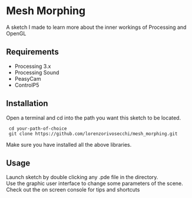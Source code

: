# Mesh Morphing
A sketch I made to learn more about the inner workings of Processing and OpenGL

## Requirements
- Processing 3.x
- Processing Sound
- PeasyCam
- ControlP5

## Installation
Open a terminal and cd into the path you want this sketch to be located.
```
 cd your-path-of-choice
 git clone https://github.com/lorenzorivosecchi/mesh_morphing.git
```
Make sure you have installed all the above libraries.

## Usage
Launch sketch by double clicking any .pde file in the directory.  
Use the graphic user interface to change some parameters of the scene.  
Check out the on screen console for tips and shortcuts 

